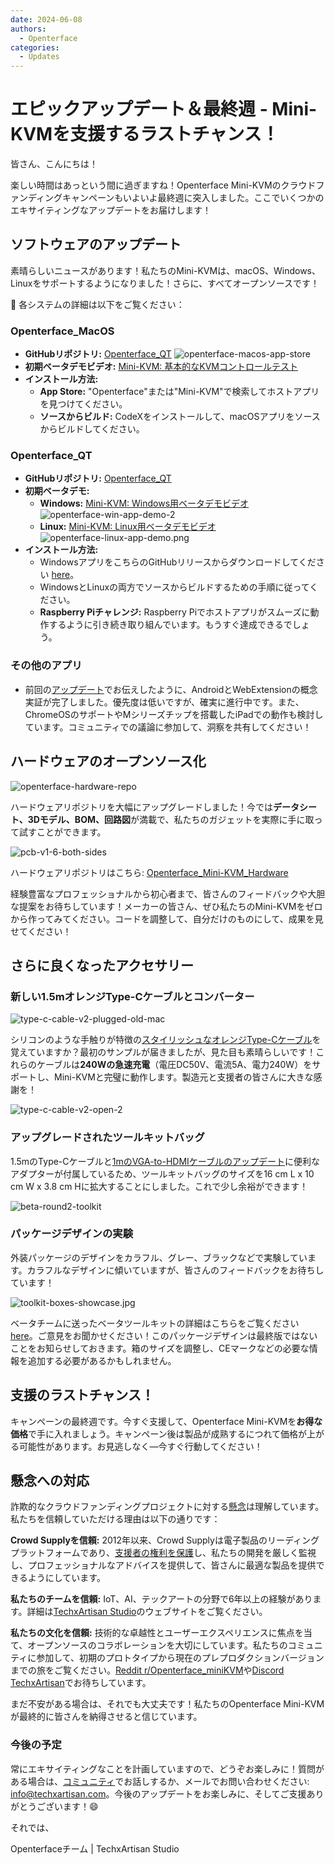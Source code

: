 ```yaml
---
date: 2024-06-08
authors:
  - Openterface
categories:
  - Updates
---
```


# エピックアップデート＆最終週 - Mini-KVMを支援するラストチャンス！

皆さん、こんにちは！

楽しい時間はあっという間に過ぎますね！Openterface Mini-KVMのクラウドファンディングキャンペーンもいよいよ最終週に突入しました。ここでいくつかのエキサイティングなアップデートをお届けします！

## ソフトウェアのアップデート

素晴らしいニュースがあります！私たちのMini-KVMは、macOS、Windows、Linuxをサポートするようになりました！さらに、すべてオープンソースです！

🎉 各システムの詳細は以下をご覧ください：

### Openterface_MacOS

  - **GitHubリポジトリ:** [Openterface_QT](https://github.com/TechxArtisanStudio/Openterface_QT)
  ![openterface-macos-app-store](https://www.crowdsupply.com/img/50cb/9cdf2fb2-d3e9-411c-a90e-9fb2e1ac50cb/openterface-macos-app-store-1_png_gallery-lg.jpg)
  - **初期ベータデモビデオ:** [Mini-KVM: 基本的なKVMコントロールテスト](https://www.youtube.com/watch?v=m7OpUem0zqY)
  - **インストール方法:**
    - **App Store:** "Openterface"または"Mini-KVM"で検索してホストアプリを見つけてください。
    - **ソースからビルド:** CodeXをインストールして、macOSアプリをソースからビルドしてください。

### Openterface_QT

  - **GitHubリポジトリ:** [Openterface_QT](https://github.com/TechxArtisanStudio/Openterface_QT)
  - **初期ベータデモ:**
    - **Windows:** [Mini-KVM: Windows用ベータデモビデオ](https://www.youtube.com/watch?v=ERzpGtRvP2o&t=23s)
    ![openterface-win-app-demo-2](https://www.crowdsupply.com/img/d146/26c5df78-f942-4743-ad32-97659a89d146/openterface-win-app-demo-2-1_jpg_gallery-lg.jpg)
    - **Linux:** [Mini-KVM: Linux用ベータデモビデオ](https://www.youtube.com/watch?v=_ScpI6TC0Pk)
    ![openterface-linux-app-demo.png](https://www.crowdsupply.com/img/61a9/58109b24-3d4e-4058-8377-9860631661a9/openterface-linux-app-demo_png_md-xl.jpg)
  - **インストール方法:**
    - WindowsアプリをこちらのGitHubリリースからダウンロードしてください [here](https://github.com/TechxArtisanStudio/Openterface_QT/releases/tag/v0.0.1)。
    - WindowsとLinuxの両方でソースからビルドするための手順に従ってください。
    - **Raspberry Piチャレンジ:** Raspberry Piでホストアプリがスムーズに動作するように引き続き取り組んでいます。もうすぐ達成できるでしょう。

### その他のアプリ

  - 前回の[アップデート](https://openterface.com/blog/from-development-to-your-hands--behind-the-scenes-/#openterface_android-and-openterface_webextension)でお伝えしたように、AndroidとWebExtensionの概念実証が完了しました。優先度は低いですが、確実に進行中です。また、ChromeOSのサポートやMシリーズチップを搭載したiPadでの動作も検討しています。コミュニティでの議論に参加して、洞察を共有してください！

## ハードウェアのオープンソース化

![openterface-hardware-repo](https://www.crowdsupply.com/img/e221/34b41a81-4f7e-48dc-a8e6-b133473be221/openterface-hardware-repo_png_md-xl.jpg)

ハードウェアリポジトリを大幅にアップグレードしました！今では**データシート、3Dモデル、BOM、回路図**が満載で、私たちのガジェットを実際に手に取って試すことができます。

![pcb-v1-6-both-sides](https://www.crowdsupply.com/img/8090/691c6e65-aeb4-426b-8108-61313a228090/pcb-v1-6-both-sides_jpg_md-xl.jpg)

ハードウェアリポジトリはこちら: [Openterface_Mini-KVM_Hardware](https://github.com/TechxArtisanStudio/Openterface_Mini-KVM_Hardware)

経験豊富なプロフェッショナルから初心者まで、皆さんのフィードバックや大胆な提案をお待ちしています！メーカーの皆さん、ぜひ私たちのMini-KVMをゼロから作ってみてください。コードを調整して、自分だけのものにして、成果を見せてください！

## さらに良くなったアクセサリー

### 新しい1.5mオレンジType-Cケーブルとコンバーター

![type-c-cable-v2-plugged-old-mac](https://www.crowdsupply.com/img/9871/2f6f967e-b9ea-4b48-b5dd-da135fb29871/type-c-cable-v2-plugged-old-mac_jpg_md-xl.jpg)

シリコンのような手触りが特徴の[スタイリッシュなオレンジType-Cケーブル](https://openterface.com/blog/from-development-to-your-hands--behind-the-scenes-/#upgrading-toolkit-accessories)を覚えていますか？最初のサンプルが届きましたが、見た目も素晴らしいです！これらのケーブルは**240Wの急速充電**（電圧DC50V、電流5A、電力240W）をサポートし、Mini-KVMと完璧に動作します。製造元と支援者の皆さんに大きな感謝を！

![type-c-cable-v2-open-2](https://www.crowdsupply.com/img/71b2/b37b66e3-7f2e-4c5e-bb45-8944ee2971b2/type-c-cable-v2-open-2_jpg_gallery-lg.jpg)


### アップグレードされたツールキットバッグ

1.5mのType-Cケーブルと[1mのVGA-to-HDMIケーブルのアップデート](https://openterface.com/blog/-upgrade-on-vga-to-hdmi-cable-as-a-free-bonus-/)に便利なアダプターが付属しているため、ツールキットバッグのサイズを16 cm L x 10 cm W x 3.8 cm Hに拡大することにしました。これで少し余裕ができます！

![beta-round2-toolkit](https://www.crowdsupply.com/img/0f20/4aed395b-dbef-4670-b340-403ee8e30f20/beta-round2-toolkit_jpg_md-xl.jpg)

### パッケージデザインの実験

外装パッケージのデザインをカラフル、グレー、ブラックなどで実験しています。カラフルなデザインに傾いていますが、皆さんのフィードバックをお待ちしています！

![toolkit-boxes-showcase.jpg](https://www.crowdsupply.com/img/b54b/a041e188-b6ea-4f49-a550-46bc9565b54b/toolkit-boxes-showcase_jpg_gallery-lg.jpg)

ベータチームに送ったベータツールキットの詳細はこちらをご覧ください [here](https://www.reddit.com/r/Openterface_miniKVM/comments/1d40atr/tactical_reinforcements_round_2_are_on_their_way/)。ご意見をお聞かせください！このパッケージデザインは最終版ではないことをお知らせしておきます。箱のサイズを調整し、CEマークなどの必要な情報を追加する必要があるかもしれません。

## 支援のラストチャンス！

キャンペーンの最終週です。今すぐ支援して、Openterface Mini-KVMを**お得な価格**で手に入れましょう。キャンペーン後は製品が成熟するにつれて価格が上がる可能性があります。お見逃しなく—今すぐ行動してください！

## 懸念への対応

詐欺的なクラウドファンディングプロジェクトに対する[懸念](https://openterface.com/blog/from-development-to-your-hands--behind-the-scenes-/#addressing-concerns)は理解しています。私たちを信頼していただける理由は以下の通りです：

**Crowd Supplyを信頼:** 2012年以来、Crowd Supplyは電子製品のリーディングプラットフォームであり、[支援者の権利を保護](https://www.crowdsupply.com/guide/backer-protection)し、私たちの開発を厳しく監視し、プロフェッショナルなアドバイスを提供して、皆さんに最適な製品を提供できるようにしています。

**私たちのチームを信頼:** IoT、AI、テックアートの分野で6年以上の経験があります。詳細は[TechxArtisan Studio](https://techxartisan.com/en/)のウェブサイトをご覧ください。

**私たちの文化を信頼:** 技術的な卓越性とユーザーエクスペリエンスに焦点を当て、オープンソースのコラボレーションを大切にしています。私たちのコミュニティに参加して、初期のプロトタイプから現在のプレプロダクションバージョンまでの旅をご覧ください。[Reddit r/Openterface_miniKVM](/reddit)や[Discord TechxArtisan](/discord)でお待ちしています。

まだ不安がある場合は、それでも大丈夫です！私たちのOpenterface Mini-KVMが最終的に皆さんを納得させると信じています。

### 今後の予定

常にエキサイティングなことを計画していますので、どうぞお楽しみに！質問がある場合は、[コミュニティ](https://openterface.com/community/)でお話しするか、メールでお問い合わせください: info@techxartisan.com。今後のアップデートをお楽しみに、そしてご支援ありがとうございます！😄

それでは、

Openterfaceチーム | TechxArtisan Studio
